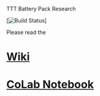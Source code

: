 TTT Battery Pack Research

[![Build Status](https://travis-ci.org/jcchin/boring.svg?branch=master)]

Please read the
# [Wiki](https://github.com/jcchin/boring/wiki)

# [CoLab Notebook](https://colab.research.google.com/drive/1TijrY7h0BcMDpXKjnBArhkA4yPPaAGip?usp=sharing)